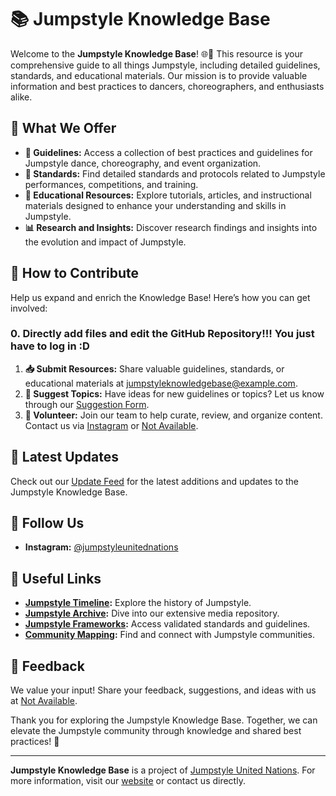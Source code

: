 # 📚 Jumpstyle Knowledge Base

Welcome to the **Jumpstyle Knowledge Base**! 🌐📖 This resource is your comprehensive guide to all things Jumpstyle, including detailed guidelines, standards, and educational materials. Our mission is to provide valuable information and best practices to dancers, choreographers, and enthusiasts alike.

## 📂 What We Offer

- **📘 Guidelines:** Access a collection of best practices and guidelines for Jumpstyle dance, choreography, and event organization.
- **🔧 Standards:** Find detailed standards and protocols related to Jumpstyle performances, competitions, and training.
- **📝 Educational Resources:** Explore tutorials, articles, and instructional materials designed to enhance your understanding and skills in Jumpstyle.
- **📊 Research and Insights:** Discover research findings and insights into the evolution and impact of Jumpstyle.

## 🚀 How to Contribute

Help us expand and enrich the Knowledge Base! Here’s how you can get involved:
### 0. Directly add files and edit the GitHub Repository!!! You just have to log in :D
1. **📥 Submit Resources:** Share valuable guidelines, standards, or educational materials at [jumpstyleknowledgebase@example.com](mailto:jumpstyleknowledgebase@example.com).
2. **📝 Suggest Topics:** Have ideas for new guidelines or topics? Let us know through our [Suggestion Form](#).
3. **🤝 Volunteer:** Join our team to help curate, review, and organize content. Contact us via [Instagram](https://instagram.com/jumpstyleunitednations) or [Not Available](mailto:jumpstyleknowledgebase@example.com).

## 📅 Latest Updates

Check out our [Update Feed](#) for the latest additions and updates to the Jumpstyle Knowledge Base.

## 📢 Follow Us

- **Instagram:** [@jumpstyleunitednations](https://instagram.com/jumpstyleunitednations)

## 🔗 Useful Links

- **[Jumpstyle Timeline](#):** Explore the history of Jumpstyle.
- **[Jumpstyle Archive](#):** Dive into our extensive media repository.
- **[Jumpstyle Frameworks](#):** Access validated standards and guidelines.
- **[Community Mapping](#):** Find and connect with Jumpstyle communities.

## 💬 Feedback

We value your input! Share your feedback, suggestions, and ideas with us at [Not Available](mailto:feedback@example.com).

Thank you for exploring the Jumpstyle Knowledge Base. Together, we can elevate the Jumpstyle community through knowledge and shared best practices! 🎉

---

**Jumpstyle Knowledge Base** is a project of [Jumpstyle United Nations](#). For more information, visit our [website](#) or contact us directly.

